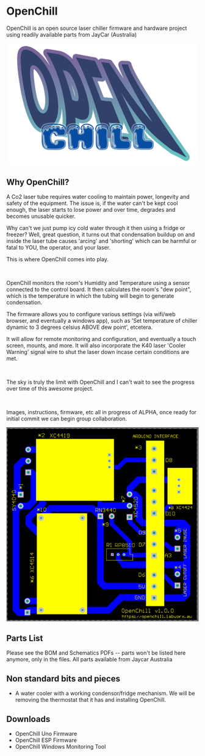 # OpenChill
OpenChill is an open source laser chiller firmware and hardware project using readily available parts from JayCar (Australia)

![OpenChill](OpenChill.png)

## Why OpenChill?
<p>A Co2 laser tube requires water cooling to maintain power, longevity and safety of the equipment.  The issue is, if the water can't be kept cool enough, the laser starts to lose power and over time, degrades and becomes unusable quicker.</p>  
<p>Why can't we just pump icy cold water through it then using a fridge or freezer?  Well, great question, it turns out that condensation buildup on and inside the laser tube causes 'arcing' and 'shorting' which can be harmful or fatal to YOU, the operator, and your laser.</p><p>  This is where OpenChill comes into play.</p>
<br/>
<p>OpenChill monitors the room's Humidity and Temperature using a sensor connected to the control board.  It then calculates the room's "dew point", which is the temperature in which the tubing will begin to generate condensation. </p><p> The firmware allows you to configure various settings (via wifi/web browser, and eventually a windows app), such as 'Set temperature of chiller dynamic to 3 degrees celsius ABOVE dew point', etcetera. <p></p> It will allow for remote monitoring and configuration, and eventually a touch screen, mounts, and more. It will also incorporate the K40 laser 'Cooler Warning' signal wire to shut the laser down incase certain conditions are met.</p>
<br/>
<p>The sky is truly the limit with OpenChill and I can't wait to see the progress over time of this awesome project.</p>
<br/>
<p>Images, instructions, firmware, etc all in progress of ALPHA, once ready for initial commit we can begin group collaboration.</p>

![OpenChill](BoardLayout_v1_0_0.png)

## Parts List

Please see the BOM and Schematics PDFs -- parts won't be listed here anymore, only in the files.  All parts available from Jaycar Australia


## Non standard bits and pieces

* A water cooler with a working condensor/fridge mechanism.  We will be removing the thermostat that it has and installing OpenChill. 

## Downloads 
* OpenChill Uno Firmware
* OpenChill ESP Firmware
* OpenChill Windows Monitoring Tool
